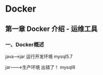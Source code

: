 # Docker

## 第一章 Docker 介绍 - 运维工具

### 一、Docker概述

java-->jar 运行开发环境 mysql5.7

jar--->生产环境 出错了！ mysql8